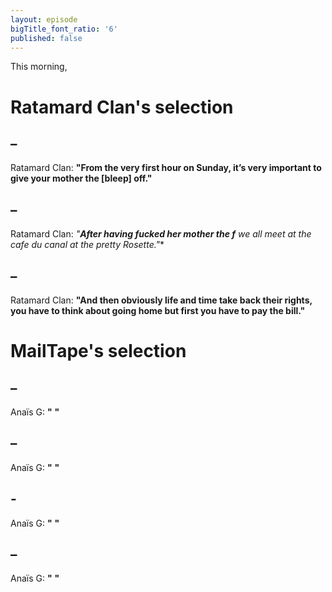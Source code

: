 ```yaml
---
layout: episode
bigTitle_font_ratio: '6'
published: false
---
```


<p id="introduction">This morning, 
</b>
</p>

# Ratamard Clan's selection

##  – 
Ratamard Clan: **"**From the very first hour on Sunday, it’s very important to give your mother the [bleep] off.**"**

##  – 
Ratamard Clan: **"**After having fucked her mother the f*** we all meet at the cafe du canal at the pretty Rosette.**"**

##  – 
Ratamard Clan: **"**And then obviously life and time take back their rights, you have to think about going home but first you have to pay the bill.**"**

# MailTape's selection

##  – 
Anaïs G: **"** **"**

##  – 
Anaïs G: **"** **"**

## -
Anaïs G: **"** **"**

## – 
Anaïs G: **"** **"** 

<p id="outroduction"> 
</p>
